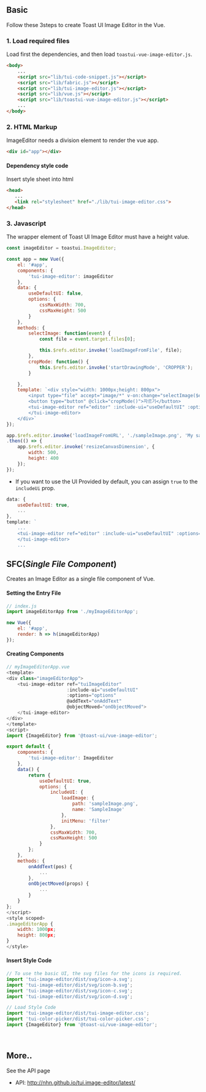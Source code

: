 ## Basic
Follow these 3steps to create Toast UI Image Editor in the Vue.

### 1. Load required files
Load first the dependencies, and then load `toastui-vue-image-editor.js`.
```html
<body>
    ...
    <script src="lib/tui-code-snippet.js"></script>
    <script src="lib/fabric.js"></script>
    <script src="lib/tui-image-editor.js"></script>
    <script src="lib/vue.js"></script>
    <script src="lib/toastui-vue-image-editor.js"></script>
    ...
</body>
```

### 2. HTML Markup
ImageEditor needs a division element to render the vue app.

```html
<div id="app"></div>
```

#### Dependency style code
Insert style sheet into html
```html
<head>
   ...
   <link rel="stylesheet" href="./lib/tui-image-editor.css">
</head>
```

### 3. Javascript
The wrapper element of Toast UI Image Editor must have a height value.
```js
const imageEditor = toastui.ImageEditor;

const app = new Vue({
    el: '#app',
    components: {
        'tui-image-editor': imageEditor
    },
    data: {
        useDefaultUI: false,
        options: {
            cssMaxWidth: 700,
            cssMaxHeight: 500
        }
    },
    methods: {
        selectImage: function(event) {
            const file = event.target.files[0];

            this.$refs.editor.invoke('loadImageFromFile', file);
        },
        cropMode: function() {
            this.$refs.editor.invoke('startDrawingMode', 'CROPPER');
        }

    },
    template: `<div style="width: 1000px;height: 800px">
        <input type="file" accept="image/*" v-on:change="selectImage($event)">
        <button type="button" @click="cropMode()">자르기</button>
        <tui-image-editor ref="editor" :include-ui="useDefaultUI" :options="options">
        </tui-image-editor>
    </div>`
});

app.$refs.editor.invoke('loadImageFromURL', './sampleImage.png', 'My sample image')
.then(() => {
    app.$refs.editor.invoke('resizeCanvasDimension', {
        width: 500,
        height: 400
    });
});
```
- If you want to use the UI Provided by default, you can assign `true` to the `includeUi` prop.
```js
data: {
    useDefaultUI: true,
    ...
},
template: `
    ...
    <tui-image-editor ref="editor" :include-ui="useDefaultUI" :options="options">
    </tui-image-editor>
    ...
```

## SFC(*Single File Component*)
Creates an Image Editor as a single file component of Vue.

#### Setting the Entry File
```js
// index.js
import imageEditorApp from './myImageEditorApp';

new Vue({
    el: '#app',
    render: h => h(imageEditorApp)
});
```

#### Creating Components
```js
// myImageEditorApp.vue
<template>
<div class="imageEditorApp">
    <tui-image-editor ref="tuiImageEditor"
                      :include-ui="useDefaultUI"
                      :options="options"
                      @addText="onAddText"
                      @objectMoved="onObjectMoved">
    </tui-image-editor>
</div>
</template>
<script>
import {ImageEditor} from '@toast-ui/vue-image-editor';

export default {
    components: {
        'tui-image-editor': ImageEditor
    },
    data() {
        return {
            useDefaultUI: true,
            options: {
                includeUI: {
                    loadImage: {
                        path: 'sampleImage.png',
                        name: 'SampleImage'
                    },
                    initMenu: 'filter'
                },
                cssMaxWidth: 700,
                cssMaxHeight: 500
            }
        };
    },
    methods: {
        onAddText(pos) {
            ...
        },
        onObjectMoved(props) {
            ...
        }
    }
};
</script>
<style scoped>
.imageEditorApp {
    width: 1000px;
    height: 800px;
}
</style>
```

#### Insert Style Code
```js
// To use the basic UI, the svg files for the icons is required.
import 'tui-image-editor/dist/svg/icon-a.svg';
import 'tui-image-editor/dist/svg/icon-b.svg';
import 'tui-image-editor/dist/svg/icon-c.svg';
import 'tui-image-editor/dist/svg/icon-d.svg';

// Load Style Code
import 'tui-image-editor/dist/tui-image-editor.css';
import 'tui-color-picker/dist/tui-color-picker.css';
import {ImageEditor} from '@toast-ui/vue-image-editor';
```

<br>

## More..

See the API page
* API: http://nhn.github.io/tui.image-editor/latest/
